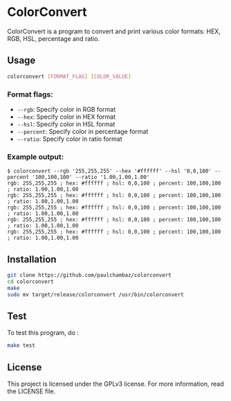 # ColorConvert

ColorConvert is a program to convert and print various color formats: HEX, RGB, HSL, percentage and ratio.

## Usage

```sh
colorconvert [FORMAT_FLAG] [COLOR_VALUE]
```

### Format flags:

- `--rgb`: Specify color in RGB format
- `--hex`: Specify color in HEX format
- `--hsl`: Specify color in HSL format
- `--percent`: Specify color in percentage format
- `--ratio`: Specify color in ratio format

### Example output:

```
$ colorconvert --rgb '255,255,255' --hex '#ffffff' --hsl '0,0,100' --percent '100,100,100' --ratio '1.00,1.00,1.00'
rgb: 255,255,255 ; hex: #ffffff ; hsl: 0,0,100 ; percent: 100,100,100 ; ratio: 1.00,1.00,1.00
rgb: 255,255,255 ; hex: #ffffff ; hsl: 0,0,100 ; percent: 100,100,100 ; ratio: 1.00,1.00,1.00
rgb: 255,255,255 ; hex: #ffffff ; hsl: 0,0,100 ; percent: 100,100,100 ; ratio: 1.00,1.00,1.00
rgb: 255,255,255 ; hex: #ffffff ; hsl: 0,0,100 ; percent: 100,100,100 ; ratio: 1.00,1.00,1.00
rgb: 255,255,255 ; hex: #ffffff ; hsl: 0,0,100 ; percent: 100,100,100 ; ratio: 1.00,1.00,1.00
```

## Installation

```sh
git clone https://github.com/paulchambaz/colorconvert
cd colorconvert
make
sudo mv target/release/colorconvert /usr/bin/colorconvert
```

## Test

To test this program, do :

```sh
make test
```

## License

This project is licensed under the GPLv3 license.
For more information, read the LICENSE file.
